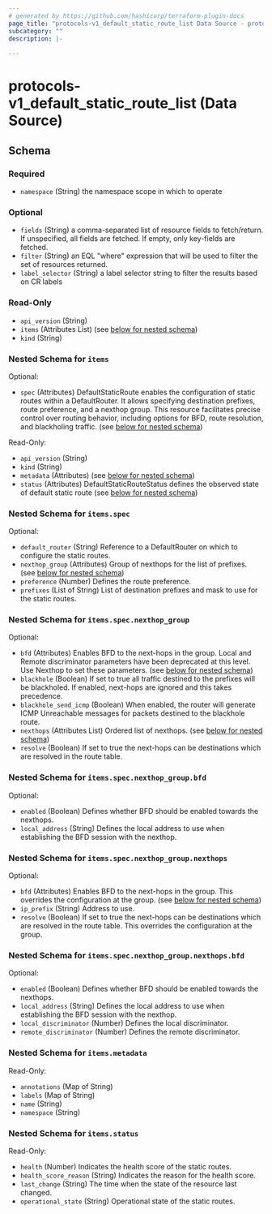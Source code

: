 ```yaml
---
# generated by https://github.com/hashicorp/terraform-plugin-docs
page_title: "protocols-v1_default_static_route_list Data Source - protocols-v1"
subcategory: ""
description: |-
  
---
```


# protocols-v1_default_static_route_list (Data Source)





<!-- schema generated by tfplugindocs -->
## Schema

### Required

- `namespace` (String) the namespace scope in which to operate

### Optional

- `fields` (String) a comma-separated list of resource fields to fetch/return.  If unspecified, all fields are fetched.  If empty, only key-fields are fetched.
- `filter` (String) an EQL "where" expression that will be used to filter the set of resources returned.
- `label_selector` (String) a label selector string to filter the results based on CR labels

### Read-Only

- `api_version` (String)
- `items` (Attributes List) (see [below for nested schema](#nestedatt--items))
- `kind` (String)

<a id="nestedatt--items"></a>
### Nested Schema for `items`

Optional:

- `spec` (Attributes) DefaultStaticRoute enables the configuration of static routes within a DefaultRouter. It allows specifying destination prefixes, route preference, and a nexthop group. This resource facilitates precise control over routing behavior, including options for BFD, route resolution, and blackholing traffic. (see [below for nested schema](#nestedatt--items--spec))

Read-Only:

- `api_version` (String)
- `kind` (String)
- `metadata` (Attributes) (see [below for nested schema](#nestedatt--items--metadata))
- `status` (Attributes) DefaultStaticRouteStatus defines the observed state of default static route (see [below for nested schema](#nestedatt--items--status))

<a id="nestedatt--items--spec"></a>
### Nested Schema for `items.spec`

Optional:

- `default_router` (String) Reference to a DefaultRouter on which to configure the static routes.
- `nexthop_group` (Attributes) Group of nexthops for the list of prefixes. (see [below for nested schema](#nestedatt--items--spec--nexthop_group))
- `preference` (Number) Defines the route preference.
- `prefixes` (List of String) List of destination prefixes and mask to use for the static routes.

<a id="nestedatt--items--spec--nexthop_group"></a>
### Nested Schema for `items.spec.nexthop_group`

Optional:

- `bfd` (Attributes) Enables BFD to the next-hops in the group. Local and Remote discriminator parameters have been deprecated at this level. Use Nexthop to set these parameters. (see [below for nested schema](#nestedatt--items--spec--nexthop_group--bfd))
- `blackhole` (Boolean) If set to true all traffic destined to the prefixes will be blackholed.  If enabled, next-hops are ignored and this takes precedence.
- `blackhole_send_icmp` (Boolean) When enabled, the router will generate ICMP Unreachable messages for packets destined to the blackhole route.
- `nexthops` (Attributes List) Ordered list of nexthops. (see [below for nested schema](#nestedatt--items--spec--nexthop_group--nexthops))
- `resolve` (Boolean) If set to true the next-hops can be destinations which are resolved in the route table.

<a id="nestedatt--items--spec--nexthop_group--bfd"></a>
### Nested Schema for `items.spec.nexthop_group.bfd`

Optional:

- `enabled` (Boolean) Defines whether BFD should be enabled towards the nexthops.
- `local_address` (String) Defines the local address to use when establishing the BFD session with the nexthop.


<a id="nestedatt--items--spec--nexthop_group--nexthops"></a>
### Nested Schema for `items.spec.nexthop_group.nexthops`

Optional:

- `bfd` (Attributes) Enables BFD to the next-hops in the group. This overrides the configuration at the group. (see [below for nested schema](#nestedatt--items--spec--nexthop_group--nexthops--bfd))
- `ip_prefix` (String) Address to use.
- `resolve` (Boolean) If set to true the next-hops can be destinations which are resolved in the route table. This overrides the configuration at the group.

<a id="nestedatt--items--spec--nexthop_group--nexthops--bfd"></a>
### Nested Schema for `items.spec.nexthop_group.nexthops.bfd`

Optional:

- `enabled` (Boolean) Defines whether BFD should be enabled towards the nexthops.
- `local_address` (String) Defines the local address to use when establishing the BFD session with the nexthop.
- `local_discriminator` (Number) Defines the local discriminator.
- `remote_discriminator` (Number) Defines the remote discriminator.





<a id="nestedatt--items--metadata"></a>
### Nested Schema for `items.metadata`

Read-Only:

- `annotations` (Map of String)
- `labels` (Map of String)
- `name` (String)
- `namespace` (String)


<a id="nestedatt--items--status"></a>
### Nested Schema for `items.status`

Read-Only:

- `health` (Number) Indicates the health score of the static routes.
- `health_score_reason` (String) Indicates the reason for the health score.
- `last_change` (String) The time when the state of the resource last changed.
- `operational_state` (String) Operational state of the static routes.
